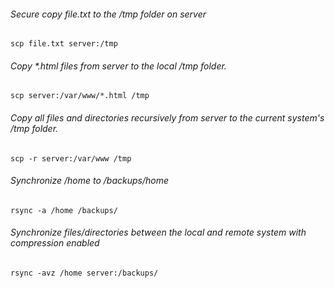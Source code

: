 ###### Secure copy file.txt to the /tmp folder on server
`scp file.txt server:/tmp`

###### Copy *.html files from server to the local /tmp folder.
`scp server:/var/www/*.html /tmp`

###### Copy all files and directories recursively from server to the current system's /tmp folder.
`scp -r server:/var/www /tmp`

###### Synchronize /home to /backups/home
`rsync -a /home /backups/`

###### Synchronize files/directories between the local and remote system with compression enabled
`rsync -avz /home server:/backups/`
